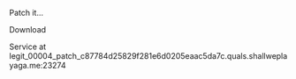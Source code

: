 Patch it...

Download

Service at legit_00004_patch_c87784d25829f281e6d0205eaac5da7c.quals.shallweplayaga.me:23274

